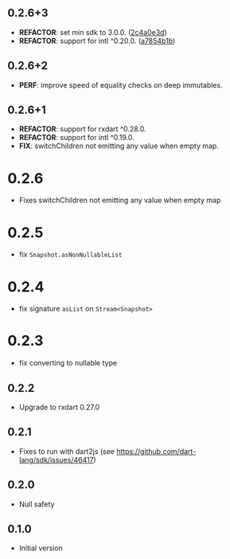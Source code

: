 
## 0.2.6+3

 - **REFACTOR**: set min sdk to 3.0.0. ([2c4a0e3d](https://github.com/appsup-dart/snapshot/commit/2c4a0e3d12e0e0e801bdab652388ab041ed604e2))
 - **REFACTOR**: support for intl ^0.20.0. ([a7854b1b](https://github.com/appsup-dart/snapshot/commit/a7854b1b04dc7c85d094456b8b802ec886245562))


## 0.2.6+2

 - **PERF**: improve speed of equality checks on deep immutables.

## 0.2.6+1

 - **REFACTOR**: support for rxdart ^0.28.0.
 - **REFACTOR**: support for intl ^0.19.0.
 - **FIX**: switchChildren not emitting any value when empty map.


# 0.2.6

- Fixes switchChildren not emitting any value when empty map

# 0.2.5

- fix `Snapshot.asNonNullableList`
# 0.2.4

- fix signature `asList` on `Stream<Snapshot>`

# 0.2.3

- fix converting to nullable type

## 0.2.2

- Upgrade to rxdart 0.27.0

## 0.2.1

- Fixes to run with dart2js (see https://github.com/dart-lang/sdk/issues/46417)

## 0.2.0

- Null safety

## 0.1.0

- Initial version
